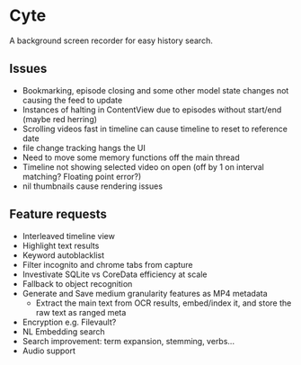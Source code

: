 # Cyte

A background screen recorder for easy history search.

## Issues
- Bookmarking, episode closing and some other model state changes not causing the feed to update
- Instances of halting in ContentView due to episodes without start/end (maybe red herring)
- Scrolling videos fast in timeline can cause timeline to reset to reference date
- file change tracking hangs the UI
- Need to move some memory functions off the main thread
- Timeline not showing selected video on open (off by 1 on interval matching? Floating point error?)
- nil thumbnails cause rendering issues
    
## Feature requests

- Interleaved timeline view
- Highlight text results
- Keyword autoblacklist
- Filter incognito and chrome tabs from capture
- Investivate SQLite vs CoreData efficiency at scale
- Fallback to object recognition
- Generate and Save medium granularity features as MP4 metadata
    * Extract the main text from OCR results, embed/index it, and store the raw text as ranged meta
- Encryption e.g. Filevault?
- NL Embedding search 
- Search improvement: term expansion, stemming, verbs... 
- Audio support
